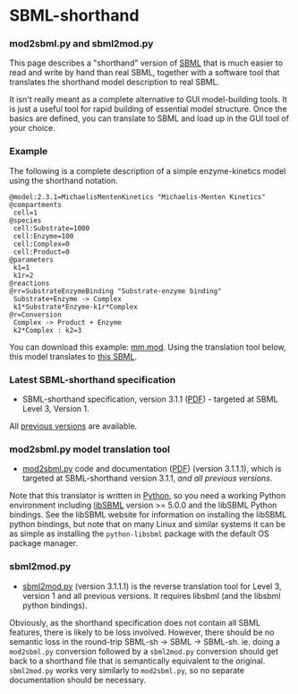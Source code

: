 SBML-shorthand
==============

### mod2sbml.py and sbml2mod.py

This page describes a \"shorthand\" version of [SBML](http://sbml.org/)
that is much easier to read and write by hand than real SBML, together
with a software tool that translates the shorthand model description to
real SBML.

It isn\'t really meant as a complete alternative to GUI model-building
tools. It is just a useful tool for rapid building of essential model
structure. Once the basics are defined, you can translate to SBML and
load up in the GUI tool of your choice.

### Example

The following is a complete description of a simple enzyme-kinetics
model using the shorthand notation.

    @model:2.3.1=MichaelisMentenKinetics "Michaelis-Menten Kinetics"
    @compartments
     cell=1
    @species
     cell:Substrate=1000
     cell:Enzyme=100
     cell:Complex=0
     cell:Product=0
    @parameters
     k1=1
     k1r=2
    @reactions
    @rr=SubstrateEnzymeBinding "Substrate-enzyme binding"
     Substrate+Enzyme -> Complex
     k1*Substrate*Enzyme-k1r*Complex
    @r=Conversion
     Complex -> Product + Enzyme
     k2*Complex : k2=3

You can download this example: [mm.mod](mm.mod). Using the translation
tool below, this model translates to [this SBML](mm.xml).

### Latest SBML-shorthand specification

-   SBML-shorthand specification, version 3.1.1
    ([PDF](3.1.1.1/sbml-sh.pdf)) - targeted at SBML Level 3, Version 1.

All [previous versions](all.html) are available.

### mod2sbml.py model translation tool

-   [mod2sbml.py](3.1.1.1/mod2sbml.py) code and documentation
    ([PDF](3.1.1.1/mod2sbml.pdf)) (version 3.1.1.1), which is targeted
    at SBML-shorthand version 3.1.1, *and all previous versions*.

Note that this translator is written in
[Python](http://www.python.org/), so you need a working Python
environment including [libSBML](http://www.sbml.org/libsbml.html)
version \>= 5.0.0 and the libSBML Python bindings. See the libSBML
website for information on installing the libSBML python bindings, but
note that on many Linux and similar systems it can be as simple as
installing the `python-libsbml` package with the default OS package
manager.

### sbml2mod.py

-   [sbml2mod.py](3.1.1.1/sbml2mod.py) (version 3.1.1.1) is the reverse
    translation tool for Level 3, version 1 and all previous versions.
    It requires libsbml (and the libsbml python bindings).

Obviously, as the shorthand specification does not contain all SBML
features, there is likely to be loss involved. However, there should be
no semantic loss in the round-trip SBML-sh -\> SBML -\> SBML-sh. ie.
doing a `mod2sbml.py` conversion followed by a `sbml2mod.py` conversion
should get back to a shorthand file that is semantically equivalent to
the original. `sbml2mod.py` works very similarly to `mod2sbml.py`, so no
separate documentation should be necessary.
